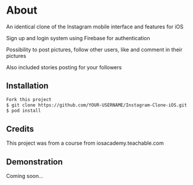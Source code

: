 # About
An identical clone of the Instagram mobile interface and features for iOS

Sign up and login system using Firebase for authentication

Possibility to post pictures, follow other users, like and comment in their pictures

Also included stories posting for your followers

## Installation
```bash
Fork this project
$ git clone https://github.com/YOUR-USERNAME/Instagram-Clone-iOS.git
$ pod install
```

## Credits
This project was from a course from iosacademy.teachable.com 

## Demonstration
Coming soon...
